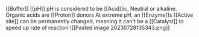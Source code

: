 [[Buffer]]
[[pH]]
pH is considered to be [[Acid]]ic, Neutral or alkaline. Organic acids are [[Proton]] donors
At extreme pH, an [[Enzyme]]s [[Active site]] can be permanently changed, meaning it can't be a [[Catalyst]] to speed up rate of reaction
![[Pasted image 20230728135343.png]]